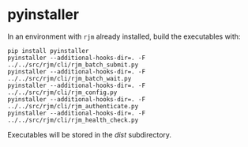 # pyinstaller

In an environment with `rjm` already installed, build the executables with:

```
pip install pyinstaller
pyinstaller --additional-hooks-dir=. -F ../../src/rjm/cli/rjm_batch_submit.py
pyinstaller --additional-hooks-dir=. -F ../../src/rjm/cli/rjm_batch_wait.py
pyinstaller --additional-hooks-dir=. -F ../../src/rjm/cli/rjm_config.py
pyinstaller --additional-hooks-dir=. -F ../../src/rjm/cli/rjm_authenticate.py
pyinstaller --additional-hooks-dir=. -F ../../src/rjm/cli/rjm_health_check.py
```

Executables will be stored in the *dist* subdirectory.
